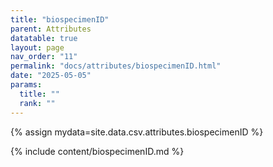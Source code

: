 ```yaml
---
title: "biospecimenID"
parent: Attributes
datatable: true
layout: page
nav_order: "11"
permalink: "docs/attributes/biospecimenID.html"
date: "2025-05-05"
params:
  title: ""
  rank: ""
---
```

{% assign mydata=site.data.csv.attributes.biospecimenID %} 

{% include content/biospecimenID.md %}
